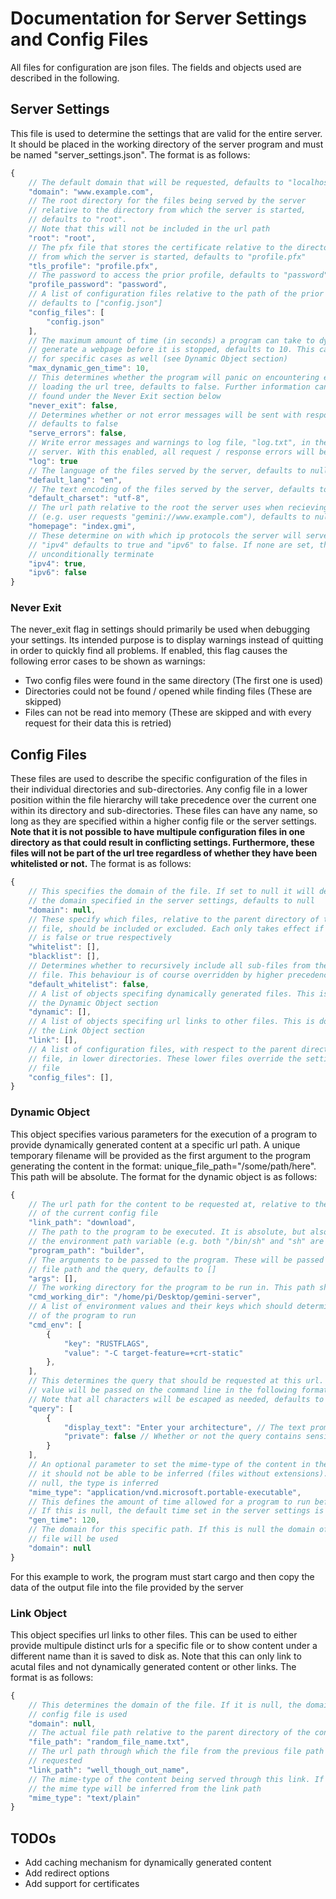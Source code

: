 # Documentation for Server Settings and Config Files
All files for configuration are json files. The fields and objects used are
described in the following.

## Server Settings
This file is used to determine the settings that are valid for the entire server.
It should be placed in the working directory of the server program and
must be named "server_settings.json". The format is as follows:
```js
{
    // The default domain that will be requested, defaults to "localhost"
    "domain": "www.example.com",
    // The root directory for the files being served by the server
    // relative to the directory from which the server is started,
    // defaults to "root".
    // Note that this will not be included in the url path
    "root": "root",
    // The pfx file that stores the certificate relative to the directory
    // from which the server is started, defaults to "profile.pfx"
    "tls_profile": "profile.pfx",
    // The password to access the prior profile, defaults to "password"
    "profile_password": "password",
    // A list of configuration files relative to the path of the prior "root" key,
    // defaults to ["config.json"]
    "config_files": [
        "config.json"
    ],
    // The maximum amount of time (in seconds) a program can take to dynamically 
    // generate a webpage before it is stopped, defaults to 10. This can be changed
    // for specific cases as well (see Dynamic Object section)
    "max_dynamic_gen_time": 10,
    // This determines whether the program will panic on encountering errors while
    // loading the url tree, defaults to false. Further information can be
    // found under the Never Exit section below
    "never_exit": false,
    // Determines whether or not error messages will be sent with responses to failed requests,
    // defaults to false
    "serve_errors": false,
    // Write error messages and warnings to log file, "log.txt", in the working directory of the
    // server. With this enabled, all request / response errors will be logged, defaults to true
    "log": true
    // The language of the files served by the server, defaults to null
    "default_lang": "en",
    // The text encoding of the files served by the server, defaults to "utf-8"
    "default_charset": "utf-8",
    // The url path relative to the root the server uses when recieving traffic at the root
    // (e.g. user requests "gemini://www.example.com"), defaults to null
    "homepage": "index.gmi",
    // These determine on with which ip protocols the server will serve documents.
    // "ipv4" defaults to true and "ipv6" to false. If none are set, the server will
    // unconditionally terminate
    "ipv4": true,
    "ipv6": false
}
```

### Never Exit
The never_exit flag in settings should primarily be used when debugging your settings. Its
intended purpose is to display warnings instead of quitting in order to quickly find all problems.
If enabled, this flag causes the following error cases to be shown as warnings:
- Two config files were found in the same directory (The first one is used)
- Directories could not be found / opened while finding files (These are skipped)
- Files can not be read into memory (These are skipped and with every request for their data this is retried)

## Config Files
These files are used to describe the specific configuration of the files in
their individual directories and sub-directories. Any config file in a lower
position within the file hierarchy will take precedence over the current one
within its directory and sub-directories. These files can have any name, so
long as they are specified within a higher config file or the server settings.
**Note that it is not possible to have multipule configuration files in one
directory as that could result in conflicting settings. Furthermore, these files
will not be part of the url tree regardless of whether they have been whitelisted
or not.** The format is as follows:
```js
{
    // This specifies the domain of the file. If set to null it will default to
    // the domain specified in the server settings, defaults to null
    "domain": null,
    // These specify which files, relative to the parent directory of the config
    // file, should be included or excluded. Each only takes effect if "default_whitelist"
    // is false or true respectively
    "whitelist": [],
    "blacklist": [],
    // Determines whether to recursively include all sub-files from the parent directory of the config
    // file. This behaviour is of course overridden by higher precedence (lower directory) config files
    "default_whitelist": false,
    // A list of objects specifing dynamically generated files. This is documented below under
    // the Dynamic Object section
    "dynamic": [],
    // A list of objects specifing url links to other files. This is documented below under
    // the Link Object section
    "link": [],
    // A list of configuration files, with respect to the parent directory of this config
    // file, in lower directories. These lower files override the settings of the current
    // file
    "config_files": [],
}
```

### Dynamic Object
This object specifies various parameters for the execution of a program to provide
dynamically generated content at a specific url path. A unique temporary filename
will be provided as the first argument to the program generating the content in the
format: unique_file_path="/some/path/here". This path will be absolute. The format
for the dynamic object is as follows:
```js
{
    // The url path for the content to be requested at, relative to the parent directory
    // of the current config file
    "link_path": "download",
    // The path to the program to be executed. It is absolute, but also reads from
    // the environment path variable (e.g. both "/bin/sh" and "sh" are valid)
    "program_path": "builder",
    // The arguments to be passed to the program. These will be passed before the temporary
    // file path and the query, defaults to []
    "args": [],
    // The working directory for the program to be run in. This path should be absolute
    "cmd_working_dir": "/home/pi/Desktop/gemini-server",
    // A list of environment values and their keys which should determine the environment
    // of the program to run
    "cmd_env": [
        {
            "key": "RUSTFLAGS",
            "value": "-C target-feature=+crt-static"
        },
    ],
    // This determines the query that should be requested at this url. The resulting
    // value will be passed on the command line in the following format: query="value".
    // Note that all characters will be escaped as needed, defaults to null
    "query": [
        {
            "display_text": "Enter your architecture", // The text prompt for retrieving the query
            "private": false // Whether or not the query contains sensitive information
        }
    ],
    // An optional parameter to set the mime-type of the content in the case that
    // it should not be able to be inferred (files without extensions). If it is
    // null, the type is inferred
    "mime_type": "application/vnd.microsoft.portable-executable",
    // This defines the amount of time allowed for a program to run before being shut down.
    // If this is null, the default time set in the server settings is used
    "gen_time": 120,
    // The domain for this specific path. If this is null the domain of the config
    // file will be used
    "domain": null
}
```
For this example to work, the program must start cargo and then copy the data of the output file
into the file provided by the server

### Link Object
This object specifies url links to other files. This can be used to either provide multipule
distinct urls for a specific file or to show content under a different name than it is
saved to disk as. Note that this can only link to acutal files and not dynamically generated
content or other links. The format is as follows:
```js
{
    // This determines the domain of the file. If it is null, the domain of the
    // config file is used
    "domain": null,
    // The actual file path relative to the parent directory of the config file
    "file_path": "random_file_name.txt",
    // The url path through which the file from the previous file path should be
    // requested
    "link_path": "well_though_out_name",
    // The mime-type of the content being served through this link. If this is null,
    // the mime type will be inferred from the link path
    "mime_type": "text/plain"
}
```

## TODOs
- Add caching mechanism for dynamically generated content
- Add redirect options
- Add support for certificates